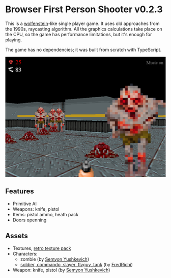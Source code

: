 Browser First Person Shooter v0.2.3
===================================

This is a [wolfenstein](https://en.wikipedia.org/wiki/Wolfenstein)-like single player game. It uses old approaches from the 1990s, raycasting algorithm. All the graphics calculations take place on the CPU, so the game has performance limitations, but it's enough for playing.

The game has no dependencies; it was built from scratch with TypeScript.

![image](./docs/screenshot.png)

## Features

- Primitive AI
- Weapons: knife, pistol
- Items: pistol ammo, heath pack
- Doors openning

## Assets

- Textures, [retro texture pack](https://little-martian.itch.io/retro-texture-pack)
- Characters:
  - zombie (by [Semyon Yushkevich](https://github.com/jussiemion))
  - [soldier, commando, slayer, flyguy, tank](https://fredrichi.itch.io/free-characters-with-animations-for-fps-game) (by [FredRichi](https://fredrichi.itch.io/))
- Weapon: knife, pistol (by [Semyon Yushkevich](https://github.com/jussiemion))

